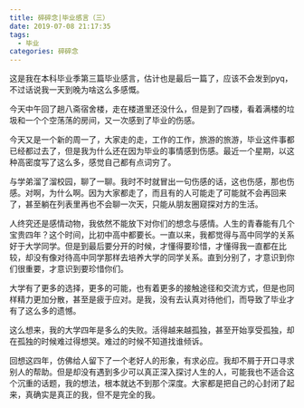 ```yaml
---
title: 碎碎念|毕业感言（三）
date: 2019-07-08 21:17:35
tags: 
  - 毕业
categories: 碎碎念
---
```


这是我在本科毕业季第三篇毕业感言，估计也是最后一篇了，应该不会发到pyq，不过话说我一天到晚为啥这么多感慨。

<!--more-->

今天中午回了趟八斋宿舍楼，走在楼道里还没什么，但是到了四楼，看着满楼的垃圾和一个个空荡荡的房间，又一次感到了毕业的伤感。

今天又是一个新的周一了，大家走的走，工作的工作，旅游的旅游，毕业这件事都已经都过去了，但是我为什么还在因为毕业的事情感到伤感。最近一个星期，以这种高密度写了这么多，感觉自己都有点词穷了。

与学弟溜了溜校园，聊了一聊。我时不时就冒出一句伤感的话，这也伤感，那也伤感。对啊，为什么啊。因为大家都走了，而且有的人可能走了可能就不会再回来了，甚至躺在列表里再也不会聊一次天，只能从朋友圈窥探对方的生活。

人终究还是感情动物，我依然不能放下对你们的想念与感情。人生的青春能有几个宝贵四年？这个时间，比初中高中都要长。一直以来，我都觉得与高中同学的关系好于大学同学。但是到最后要分开的时候，才懂得要珍惜，才懂得我一直都在比较，却没有像对待高中同学那样去培养大学的同学关系。直到分别了，才意识到你们很重要，才意识到要珍惜你们。

大学有了更多的选择，更多的可能，也有着更多的接触途径和交流方式，但是也同样精力更加分散，甚至是疲于应对。是我，没有去认真对待他们，而导致了毕业才有了这么多的遗憾。

这么想来，我的大学四年是多么的失败。活得越来越孤独，甚至开始享受孤独，却在孤独的时候难过得想哭。难过的时候不知道找谁倾诉。

回想这四年，仿佛给人留下了一个老好人的形象，有求必应。我却不屑于开口寻求别人的帮助。但是却没有遇到多少可以真正深入探讨人生的人，可能我也不适合这个沉重的话题，我的想法，根本就达不到那个深度。大家都是把自己的心封闭了起来，真确实是真正的我，但不是完全的我。